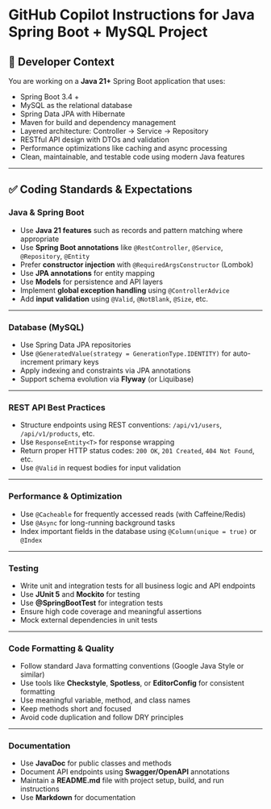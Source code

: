 # GitHub Copilot Instructions for Java Spring Boot + MySQL Project

## 🧠 Developer Context

You are working on a **Java 21+** Spring Boot application that uses:

- Spring Boot 3.4 +
- MySQL as the relational database
- Spring Data JPA with Hibernate
- Maven for build and dependency management
- Layered architecture: Controller → Service → Repository
- RESTful API design with DTOs and validation
- Performance optimizations like caching and async processing
- Clean, maintainable, and testable code using modern Java features

---

## ✅ Coding Standards & Expectations

### Java & Spring Boot

- Use **Java 21 features** such as records and pattern matching where appropriate
- Use **Spring Boot annotations** like `@RestController`, `@Service`, `@Repository`, `@Entity`
- Prefer **constructor injection** with `@RequiredArgsConstructor` (Lombok)
- Use **JPA annotations** for entity mapping
- Use **Models** for persistence and API layers
- Implement **global exception handling** using `@ControllerAdvice`
- Add **input validation** using `@Valid`, `@NotBlank`, `@Size`, etc.

---

### Database (MySQL)

- Use Spring Data JPA repositories
- Use `@GeneratedValue(strategy = GenerationType.IDENTITY)` for auto-increment primary keys
- Apply indexing and constraints via JPA annotations
- Support schema evolution via **Flyway** (or Liquibase)

---

### REST API Best Practices

- Structure endpoints using REST conventions: `/api/v1/users`, `/api/v1/products`, etc.
- Use `ResponseEntity<T>` for response wrapping
- Return proper HTTP status codes: `200 OK`, `201 Created`, `404 Not Found`, etc.
- Use `@Valid` in request bodies for input validation

---

### Performance & Optimization

- Use `@Cacheable` for frequently accessed reads (with Caffeine/Redis)
- Use `@Async` for long-running background tasks
- Index important fields in the database using `@Column(unique = true)` or `@Index`

---

### Testing

- Write unit and integration tests for all business logic and API endpoints
- Use **JUnit 5** and **Mockito** for testing
- Use **@SpringBootTest** for integration tests
- Ensure high code coverage and meaningful assertions
- Mock external dependencies in unit tests

---

### Code Formatting & Quality

- Follow standard Java formatting conventions (Google Java Style or similar)
- Use tools like **Checkstyle**, **Spotless**, or **EditorConfig** for consistent formatting
- Use meaningful variable, method, and class names
- Keep methods short and focused
- Avoid code duplication and follow DRY principles

---

### Documentation

- Use **JavaDoc** for public classes and methods
- Document API endpoints using **Swagger/OpenAPI** annotations
- Maintain a **README.md** file with project setup, build, and run instructions
- Use **Markdown** for documentation